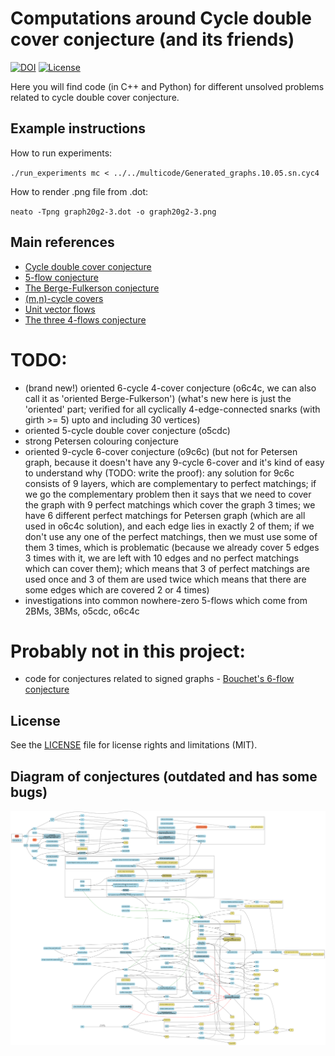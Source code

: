 # Computations around Cycle double cover conjecture (and its friends)

[![DOI](https://zenodo.org/badge/doi/10.5281/zenodo.51766.svg)](http://dx.doi.org/10.5281/zenodo.51766)
[![License](http://img.shields.io/:license-mit-blue.svg)](http://doge.mit-license.org)

Here you will find code (in C++ and Python) for different unsolved problems related to cycle double cover conjecture.

## Example instructions

How to run experiments:

`./run_experiments mc < ../../multicode/Generated_graphs.10.05.sn.cyc4`

How to render .png file from .dot:

`neato -Tpng graph20g2-3.dot -o graph20g2-3.png`

## Main references

- [Cycle double cover conjecture](http://www.openproblemgarden.org/op/cycle_double_cover_conjecture)
- [5-flow conjecture](http://www.openproblemgarden.org/op/5_flow_conjecture)
- [The Berge-Fulkerson conjecture](http://www.openproblemgarden.org/op/the_berge_fulkerson_conjecture)
- [(m,n)-cycle covers](http://www.openproblemgarden.org/op/m_n_cycle_covers)
- [Unit vector flows](http://www.openproblemgarden.org/op/unit_vector_flows)
- [The three 4-flows conjecture](http://www.openproblemgarden.org/op/three_4_flows_conjecture)

# TODO:

* (brand new!) oriented 6-cycle 4-cover conjecture (o6c4c, we can also call it as 'oriented Berge-Fulkerson') (what's new here is just the 'oriented' part; verified for all cyclically 4-edge-connected snarks (with girth >= 5) upto and including 30 vertices)
* oriented 5-cycle double cover conjecture (o5cdc)
* strong Petersen colouring conjecture
* oriented 9-cycle 6-cover conjecture (o9c6c) (but not for Petersen graph, because it doesn't have any 9-cycle 6-cover and it's kind of easy to understand why (TODO: write the proof): any solution for 9c6c consists of 9 layers, which are complementary to perfect matchings; if we go the complementary problem then it says that we need to cover the graph with 9 perfect matchings which cover the graph 3 times; we have 6 different perfect matchings for Petersen graph (which are all used in o6c4c solution), and each edge lies in exactly 2 of them; if we don't use any one of the perfect matchings, then we must use some of them 3 times, which is problematic (because we already cover 5 edges 3 times with it, we are left with 10 edges and no perfect matchings which can cover them); which means that 3 of perfect matchings are used once and 3 of them are used twice which means that there are some edges which are covered 2 or 4 times)
* investigations into common nowhere-zero 5-flows which come from 2BMs, 3BMs, o5cdc, o6c4c

# Probably not in this project:
* code for conjectures related to signed graphs - [Bouchet's 6-flow conjecture](http://www.openproblemgarden.org/op/bouchets_6_flow_conjecture)

## License

See the [LICENSE](LICENSE.md) file for license rights and limitations (MIT).

## Diagram of conjectures (outdated and has some bugs)

![Diagram of conjectures](/images/full_scheme.png)
